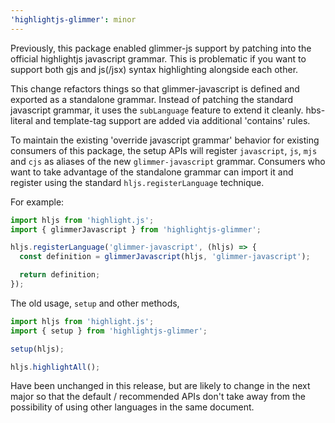 ```yaml
---
'highlightjs-glimmer': minor
---
```


Previously, this package enabled glimmer-js support by patching into the official highlightjs javascript grammar. This is problematic if you want to support both gjs and js(/jsx) syntax highlighting alongside each other.

This change refactors things so that glimmer-javascript is defined and exported as a standalone grammar. Instead of patching the standard javascript grammar, it uses the `subLanguage` feature to extend it cleanly. hbs-literal and template-tag support are added via additional 'contains' rules.

To maintain the existing 'override javascript grammar' behavior for existing consumers of this package, the setup APIs will register `javascript`, `js`, `mjs` and `cjs` as aliases of the new `glimmer-javascript` grammar. Consumers who want to take advantage of the standalone grammar can import it and register using the standard `hljs.registerLanguage` technique.

For example:

```js
import hljs from 'highlight.js';
import { glimmerJavascript } from 'highlightjs-glimmer';

hljs.registerLanguage('glimmer-javascript', (hljs) => {
  const definition = glimmerJavascript(hljs, 'glimmer-javascript');

  return definition;
});
```

The old usage, `setup` and other methods,

```js
import hljs from 'highlight.js';
import { setup } from 'highlightjs-glimmer';

setup(hljs);

hljs.highlightAll();
```

Have been unchanged in this release, but are likely to change in the next major so that the default / recommended APIs don't take away from the possibility of using other languages in the same document.
